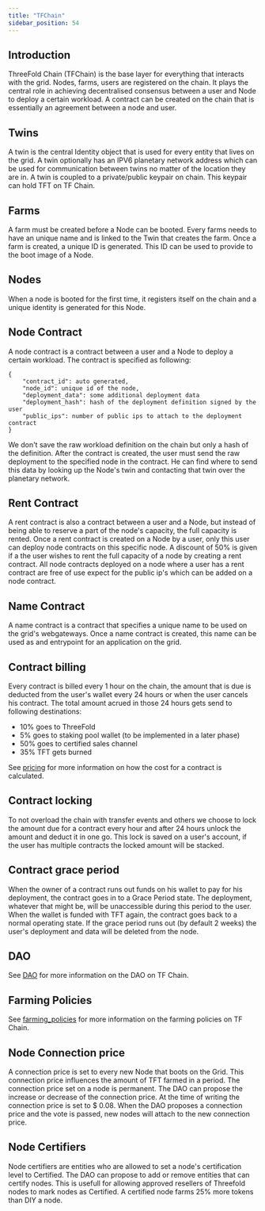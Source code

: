 ```yaml
---
title: "TFChain"
sidebar_position: 54
---
```


## Introduction

ThreeFold Chain (TFChain) is the base layer for everything that interacts with the grid. Nodes, farms, users are registered on the chain. It plays the central role in achieving decentralised consensus between a user and Node to deploy a certain workload. A contract can be created on the chain that is essentially an agreement between a node and user.

## Twins

A twin is the central Identity object that is used for every entity that lives on the grid. A twin optionally has an IPV6 planetary network address which can be used for communication between twins no matter of the location they are in. A twin is coupled to a private/public keypair on chain. This keypair can hold TFT on TF Chain.

## Farms

A farm must be created before a Node can be booted. Every farms needs to have an unique name and is linked to the Twin that creates the farm. Once a farm is created, a unique ID is generated. This ID can be used to provide to the boot image of a Node.

## Nodes

When a node is booted for the first time, it registers itself on the chain and a unique identity is generated for this Node.

## Node Contract

A node contract is a contract between a user and a Node to deploy a certain workload. The contract is specified as following:

```
{
    "contract_id": auto generated,
    "node_id": unique id of the node,
    "deployment_data": some additional deployment data
    "deployment_hash": hash of the deployment definition signed by the user
    "public_ips": number of public ips to attach to the deployment contract
}
```

We don't save the raw workload definition on the chain but only a hash of the definition. After the contract is created, the user must send the raw deployment to the specified node in the contract. He can find where to send this data by looking up the Node's twin and contacting that twin over the planetary network.

## Rent Contract

A rent contract is also a contract between a user and a Node, but instead of being able to reserve a part of the node's capacity, the full capacity is rented. Once a rent contract is created on a Node by a user, only this user can deploy node contracts on this specific node. A discount of 50% is given if a the user wishes to rent the full capacity of a node by creating a rent contract. All node contracts deployed on a node where a user has a rent contract are free of use expect for the public ip's which can be added on a node contract.

## Name Contract

A name contract is a contract that specifies a unique name to be used on the grid's webgateways. Once a name contract is created, this name can be used as and entrypoint for an application on the grid.

## Contract billing

Every contract is billed every 1 hour on the chain, the amount that is due is deducted from the user's wallet every 24 hours or when the user cancels his contract. The total amount acrued in those 24 hours gets send to following destinations:

- 10% goes to ThreeFold
- 5% goes to staking pool wallet (to be implemented in a later phase)
- 50% goes to certified sales channel
- 35% TFT gets burned

See [pricing](../../../knowledge_base/cloud/pricing/pricing.md) for more information on how the cost for a contract is calculated.

## Contract locking

To not overload the chain with transfer events and others we choose to lock the amount due for a contract every hour and after 24 hours unlock the amount and deduct it in one go. This lock is saved on a user's account, if the user has multiple contracts the locked amount will be stacked.

## Contract grace period

When the owner of a contract runs out funds on his wallet to pay for his deployment, the contract goes in to a Grace Period state. The deployment, whatever that might be, will be unaccessible during this period to the user. When the wallet is funded with TFT again, the contract goes back to a normal operating state. If the grace period runs out (by default 2 weeks) the user's deployment and data will be deleted from the node.

## DAO

See [DAO](../../dashboard/tfchain/tf_dao.md) for more information on the DAO on TF Chain.

## Farming Policies

See [farming_policies](farming_policies.md) for more information on the farming policies on TF Chain.

## Node Connection price

A connection price is set to every new Node that boots on the Grid. This connection price influences the amount of TFT farmed in a period. The connection price set on a node is permanent. The DAO can propose the increase or decrease of the connection price. At the time of writing the connection price is set to $ 0.08. When the DAO proposes a connection price and the vote is passed, new nodes will attach to the new connection price.

## Node Certifiers

Node certifiers are entities who are allowed to set a node's certification level to Certified. The DAO can propose to add or remove entities that can certify nodes. This is usefull for allowing approved resellers of Threefold nodes to mark nodes as Certified. A certified node farms 25% more tokens than DIY a node.